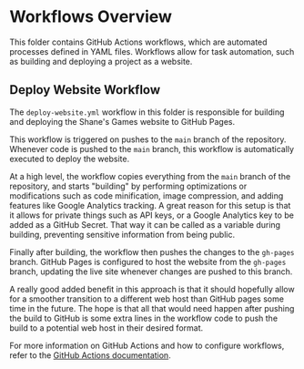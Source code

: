 # Workflows Overview

This folder contains GitHub Actions workflows, which are automated processes defined in YAML files. Workflows allow for task automation, such as building and deploying a project as a website.

## Deploy Website Workflow

The `deploy-website.yml` workflow in this folder is responsible for building and deploying the Shane's Games website to GitHub Pages.

This workflow is triggered on pushes to the `main` branch of the repository. Whenever code is pushed to the `main` branch, this workflow is automatically executed to deploy the website.

At a high level, the workflow copies everything from the `main` branch of the repository, and starts "building" by performing optimizations or modifications such as code minification, image compression, and adding features like Google Analytics tracking. A great reason for this setup is that it allows for private things such as API keys, or a Google Analytics key to be added as a GitHub Secret. That way it can be called as a variable during building, preventing sensitive information from being public.

Finally after building, the workflow then pushes the changes to the `gh-pages` branch. GitHub Pages is configured to host the website from the `gh-pages` branch, updating the live site whenever changes are pushed to this branch.

A really good added benefit in this approach is that it should hopefully allow for a smoother transition to a different web host than GitHub pages some time in the future. The hope is that all that would need happen after pushing the build to GitHub is some extra lines in the workflow code to push the build to a potential web host in their desired format.

For more information on GitHub Actions and how to configure workflows, refer to the [GitHub Actions documentation](https://docs.github.com/en/actions).
